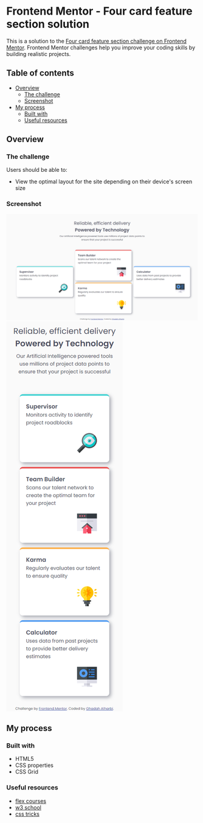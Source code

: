 # Frontend Mentor - Four card feature section solution

This is a solution to the [Four card feature section challenge on Frontend Mentor](https://www.frontendmentor.io/challenges/four-card-feature-section-weK1eFYK). 
Frontend Mentor challenges help you improve your coding skills by building realistic projects. 

## Table of contents

- [Overview](#overview)
  - [The challenge](#the-challenge)
  - [Screenshot](#screenshot)
- [My process](#my-process)
  - [Built with](#built-with)
  - [Useful resources](#useful-resources)



## Overview

### The challenge

Users should be able to:
- View the optimal layout for the site depending on their device's screen size

### Screenshot

![desktop layout](https://github.com/thecloneghadah/four-card-feature-section-master/blob/master/Fourcardfeaturesection.png)
![mobile layout](https://github.com/thecloneghadah/four-card-feature-section-master/blob/master/Fourcardfeaturesectionmobile.png)



## My process

### Built with

- HTML5 
- CSS properties
- CSS Grid

### Useful resources

- [flex courses](https://www.flexcourses.com/courses/html-and-css)
- [w3 school](https://www.w3schools.com/)
- [css tricks](https://css-tricks.com/)


